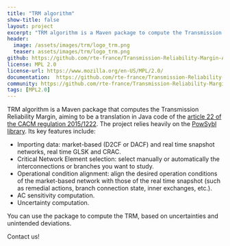 ```yaml
---
title: "TRM algorithm"
show-title: false
layout: project
excerpt: "TRM algorithm is a Maven package to compute the Transmission Reliability Margin."
header:
  image: /assets/images/trm/logo_trm.png
  teaser: assets/images/trm/logo_trm.png
github: https://github.com/rte-france/Transmission-Reliability-Margin-Algorithm
license: MPL 2.0
license-url: https://www.mozilla.org/en-US/MPL/2.0/
documentation:  https://github.com/rte-france/Transmission-Reliability-Margin-Algorithm/blob/main/doc/algorithm.md
community: https://github.com/rte-france/Transmission-Reliability-Margin-Algorithm/discussions
tags: [MPL2.0]
---
```


TRM algorithm is a Maven package that computes the Transmission Reliability Margin, aiming to be a translation in Java code of the [article 22 of the CACM regulation 2015/1222](https://eur-lex.europa.eu/legal-content/EN/TXT/?uri=CELEX:32015R1222#d1e2148-24-1).
The project relies heavily on the [PowSybl library](/projects/powsybl).
Its key features include:

- Importing data: market-based (D2CF or DACF) and real time snapshot networks, real time GLSK and CRAC.
- Critical Network Element selection: select manually or automatically the interconnections or branches you want to study.
- Operational condition alignment: align the desired operation conditions of the market-based network with those of the real time snapshot (such as remedial actions, branch connection state, inner exchanges, etc.).
- AC sensitivity computation.
- Uncertainty computation.

You can use the package to compute the TRM, based on uncertainties and unintended deviations.

Contact us!
